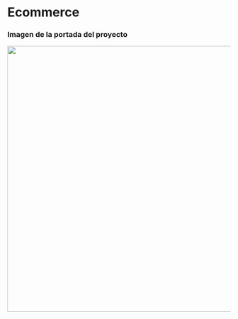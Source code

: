 # Ecommerce

### Imagen de la portada del proyecto
<code><img height="600px" width="1000px" src="https://raw.githubusercontent.com/VaneMedina/Tienda/master/images/img-page.jpeg"></code>
